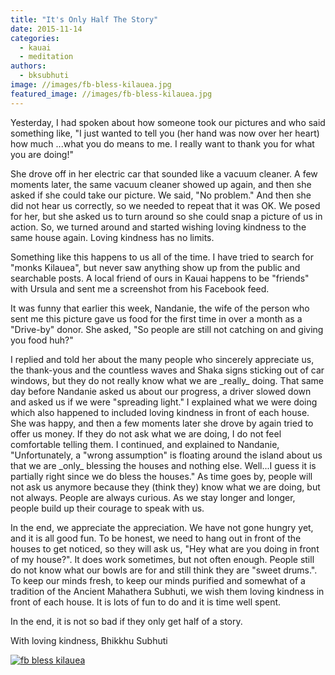 ```yaml
---
title: "It's Only Half The Story"
date: 2015-11-14
categories: 
  - kauai
  - meditation
authors: 
  - bksubhuti
image: //images/fb-bless-kilauea.jpg
featured_image: //images/fb-bless-kilauea.jpg
---
```


Yesterday, I had spoken about how someone took our pictures and who said something like, "I just wanted to tell you (her hand was now over her heart) how much ...what you do means to me. I really want to thank you for what you are doing!"

She drove off in her electric car that sounded like a vacuum cleaner. A few moments later, the same vacuum cleaner showed up again, and then she asked if she could take our picture. We said, "No problem." And then she did not hear us correctly, so we needed to repeat that it was OK. We posed for her, but she asked us to turn around so she could snap a picture of us in action. So, we turned around and started wishing loving kindness to the same house again. Loving kindness has no limits.

Something like this happens to us all of the time. I have tried to search for "monks Kilauea", but never saw anything show up from the public and searchable posts. A local friend of ours in Kauai happens to be "friends" with Ursula and sent me a screenshot from his Facebook feed.

It was funny that earlier this week, Nandanie, the wife of the person who sent me this picture gave us food for the first time in over a month as a "Drive-by" donor. She asked, "So people are still not catching on and giving you food huh?"

I replied and told her about the many people who sincerely appreciate us, the thank-yous and the countless waves and Shaka signs sticking out of car windows, but they do not really know what we are \_really\_ doing. That same day before Nandanie asked us about our progress, a driver slowed down and asked us if we were "spreading light." I explained what we were doing which also happened to included loving kindness in front of each house. She was happy, and then a few moments later she drove by again tried to offer us money. If they do not ask what we are doing, I do not feel comfortable telling them. I continued, and explained to Nandanie, "Unfortunately, a "wrong assumption" is floating around the island about us that we are \_only\_ blessing the houses and nothing else. Well...I guess it is partially right since we do bless the houses." As time goes by, people will not ask us anymore because they (think they) know what we are doing, but not always. People are always curious. As we stay longer and longer, people build up their courage to speak with us.

In the end, we appreciate the appreciation. We have not gone hungry yet, and it is all good fun. To be honest, we need to hang out in front of the houses to get noticed, so they will ask us, "Hey what are you doing in front of my house?". It does work sometimes, but not often enough. People still do not know what our bowls are for and still think they are "sweet drums.". To keep our minds fresh, to keep our minds purified and somewhat of a tradition of the Ancient Mahathera Subhuti, we wish them loving kindness in front of each house. It is lots of fun to do and it is time well spent.

In the end, it is not so bad if they only get half of a story.

With loving kindness, Bhikkhu Subhuti

[![fb bless kilauea](assets/images/fb-bless-kilauea.jpg)](https://subhuti.withmetta.net/wp-content/uploads/2015/11/fb-bless-kilauea.jpg)